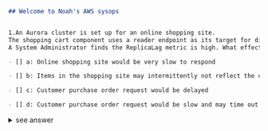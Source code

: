 
```markdown
## Welcome to Noah's AWS sysops 


1.An Aurora cluster is set up for an online shopping site.
The shopping cart component uses a reader endpoint as its target for displaying the products. 
A System Administrator finds the ReplicaLag metric is high. What effect would a customer encounter?

- [] a: Online shopping site would be very slow to respond

- [] b: Items in the shopping site may intermittently not reflect the complete shopping list

- [] c: Customer purchase order request would be delayed

- [] d: Customer purchase order request would be slow and may time out 


```
<details>
<summary>see answer</summary>
<pre><code>

Correct answer is B 
As the read replica is not able to keep up with the master, the items 
shown in the shopping site may not be the complete list from master. 
Refer AWS documentation - Aurora Replication Read scaling and high 
availability depend on minimal lag time. You can monitor how far an 
Aurora Replica is lagging behind the primary instance of your 
Aurora MySQL DB cluster by monitoring the Amazon CloudWatch ReplicaLag 
metric. Because Aurora Replicas read from the same cluster volume as 
the primary instance, the ReplicaLag metric has a different meaning 
for an Aurora MySQL DB cluster. The ReplicaLag metric for an Aurora 
Replica indicates the lag for the page cache of the Aurora Replica 
compared to that of the primary instance. Option A is wrong as there 
should be any impact on the shopping site performance Option C & D 
are wrong as there should not be any impact on customer transactions.
</code></pre>
</details>
